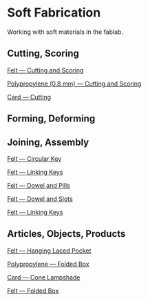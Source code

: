 # Soft Fabrication

Working with soft materials in the fablab.


## Cutting, Scoring

[Felt — Cutting and Scoring](felt-cutting-and-scoring)

[Polypropylene (0.8 mm) — Cutting and Scoring ](polypropylene-cutting_scoring)

[Card — Cutting](card-cutting)


## Forming, Deforming


## Joining, Assembly
[Felt — Circular Key](felt-assembly-circular_key)

[Felt — Linking Keys](felt-joining-linking_keys)

[Felt — Dowel and Pills](felt-joining-dowel-and-pills)

[Felt — Dowel and Slots](felt-joining-dowel-and-slots)

[Felt — Linking Keys](felt-joining-linking_keys)

<!-- * I tried several versions of this linking key to join two layers of fabric. -->

## Articles, Objects, Products

[Felt — Hanging Laced Pocket](felt-article-hanging_laced_pocket)

<!-- A net that folds into a pocket, where the ribbon that ties together the two back faces also supports the weight of the pocket. -->

[Polypropylene — Folded Box](polypropylene-article-folded_box)

[Card — Cone Lampshade](card-article-cone_lampshade)

[Felt — Folded Box](felt-article-folded_box)
